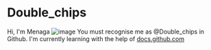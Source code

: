# Double_chips
Hi, I'm Menaga ![image](https://github.com/user-attachments/assets/e295c945-790e-495f-a8a7-bcd10a26e3e3)
You must recognise me as @Double_chips in Github.
I'm currently learning with the help of [docs.github.com](https://docs.github.com/en)
